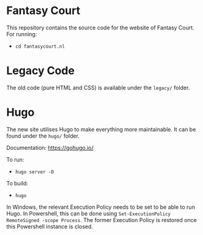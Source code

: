 # Fantasy Court
This repository contains the source code for the website of Fantasy Court.
For running:
- `cd fantasycourt.nl`

# Legacy Code
The old code (pure HTML and CSS) is available under the `legacy/` folder.

# Hugo
The new site utilises Hugo to make everything more maintainable. It can be found under the `hugo/` folder.

Documentation: https://gohugo.io/

To run:
- `hugo server -D`

To build:
- `hugo`

In Windows, the relevant Execution Policy needs to be set to be able to run Hugo. In Powershell, this can be done using `Set-ExecutionPolicy RemoteSigned -scope Process`. The former Execution Policy is restored once this Powershell instance is closed.
